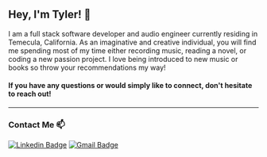 ## Hey, I'm Tyler! 👋

I am a full stack software developer and audio engineer currently residing in Temecula, California. As an imaginative and creative individual, you will find me spending most of my time either recording music, reading a novel, or coding a new passion project. I love being introduced to new music or books so throw your recommendations my way!

#### If you have any questions or would simply like to connect, don't hesitate to reach out!

<!-- - 🔭 I’m currently looking for work as a Software Engineer || Web Developer
- 🌱 I’m currently learning TypeScript, Next.js & GraphQL -->

---
### Contact Me 📫
[![Linkedin Badge](https://img.shields.io/badge/-Tyler_Jones-blue?style=flat-square&logo=Linkedin&logoColor=white&link=https://www.linkedin.com/in/tyler-jones-audio/)](https://www.linkedin.com/in/tyler-jones-audio/)
[![Gmail Badge](https://img.shields.io/badge/-tylerj.audio94@gmail.com-d14836?style=flat-square&logo=Gmail&logoColor=white&link=mailto:tylerj.audio94@gmail.com)](mailto:tylerj.audio94@gmail.com)
<!--
**tyler-audio/tyler-audio** is a ✨ _special_ ✨ repository because its `README.md` (this file) appears on your GitHub profile.

Here are some ideas to get you started:

- 🔭 I’m currently looking for work as a Software Engineer || Web Developer
- 🌱 I’m currently learning TypeScript, Next.js & GraphQL
- 👯 I’m looking to collaborate on ...
- 🤔 I’m looking for help with ...
- 💬 Ask me about ...
- 📫 How to reach me: ...
- 😄 Pronouns: ...
- ⚡ Fun fact: ...
-->
